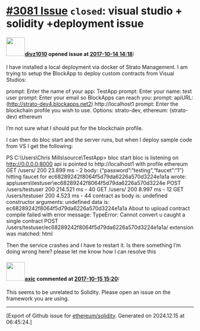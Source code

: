# [\#3081 Issue](https://github.com/ethereum/solidity/issues/3081) `closed`: visual studio + solidity +deployment issue

#### <img src="https://avatars.githubusercontent.com/u/32796826?v=4" width="50">[divz1010](https://github.com/divz1010) opened issue at [2017-10-14 14:18](https://github.com/ethereum/solidity/issues/3081):

I have installed a local deployment via docker of Strato Management.
I am trying to setup the BlockApp to deploy custom contracts from Visual Studios:

prompt: Enter the name of your app: TestApp
prompt: Enter your name: test user
prompt: Enter your email so BlockApps can reach you:
prompt: apiURL: (http://strato-dev4.blockapps.net2) http://localhost1
prompt: Enter the blockchain profile you wish to use. Options: strato-dev, ethereum: (strato-dev) ethereum

I’m not sure what I should put for the blockchain profile.

I can then do bloc start and the server runs, but when I deploy sample code from VS I get the following:

PS C:\Users\Chris Mills\source\TestApp> bloc start
bloc is listening on http://0.0.0.0:8000
api is pointed to http://localhost1 with profile ethereum
GET /users/ 200 23.899 ms - 2
body: {“password”:“testing”,“faucet”:“1”}
hitting faucet for ec68289242f8064f5d79da6226a570d3224e1a1a
wrote: app\users\testuser\ec68289242f8064f5d79da6226a570d3224e
POST /users/testuser 200 214.521 ms - 40
GET /users/ 200 8.997 ms - 12
GET /users/testuser 200 4.523 ms - 44
contract as body is: undefined
constructor arguments: undefined
data is: ec68289242f8064f5d79da6226a570d3224e1a1a
About to upload contract
compile failed with error message: TypeError: Cannot convert u
caught a single contract
POST /users/testuser/ec68289242f8064f5d79da6226a570d3224e1a1a/
extension was matched: html

Then the service crashes and I have to restart it. Is there something I’m doing wrong here?
please let me know
how I can resolve this

#### <img src="https://avatars.githubusercontent.com/u/20340?v=4" width="50">[axic](https://github.com/axic) commented at [2017-10-15 15:20](https://github.com/ethereum/solidity/issues/3081#issuecomment-336718792):

This seems to be unrelated to Solidity. Please open an issue on the framework you are using.


-------------------------------------------------------------------------------



[Export of Github issue for [ethereum/solidity](https://github.com/ethereum/solidity). Generated on 2024.12.15 at 06:45:24.]
